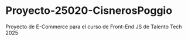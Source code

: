 # Proyecto-25020-CisnerosPoggio
Proyecto de E-Commerce para el curso de Front-End JS de Talento Tech 2025
